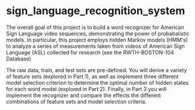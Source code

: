 # sign_language_recognition_system
The overall goal of this project is to build a word recognizer for American Sign Language video sequences, demonstrating the power of
probabalistic models. In particular, this project employs hidden Markov models (HMM's) to analyze a series of measurements taken from 
videos of American Sign Language (ASL) collected for research (see the RWTH-BOSTON-104 Database)

The raw data, train, and test sets are pre-defined. You will derive a variety of feature sets (explored in Part 1), as well as implement 
three different model selection criterion to determine the optimal number of hidden states for each word model (explored in Part 2).
Finally, in Part 3 you will implement the recognizer and compare the effects the different combinations of feature sets and model selection 
criteria.
